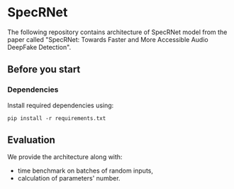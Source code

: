 # SpecRNet

The following repository contains architecture of SpecRNet model from the paper called "SpecRNet: Towards Faster and More Accessible Audio DeepFake Detection".

## Before you start

### Dependencies

Install required dependencies using:
```
pip install -r requirements.txt
```


## Evaluation

We provide the architecture along with:
* time benchmark on batches of random inputs,
* calculation of parameters' number.
